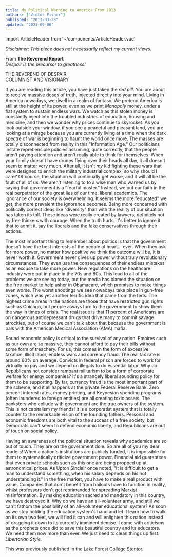 ```yaml
---
title: My Political Warning to America From 2013
authors: ["Victor Fisher"]
published: "2013-03-28"
updated: "2021-09-06"
---
```


import ArticleHeader from '~/components/ArticleHeader.vue'

<ArticleHeader :articleData="$frontmatter" />

*Disclaimer: This piece does not necessarily reflect my current views.*

From **The Reverend Report**   
*Despair is the precursor to greatness!*

THE REVEREND OF DESPAIR  
COLUMNIST AND VISIONARY

If you are reading this article, you have just taken the *red pill*. You are about to receive massive doses of truth, injected directly into your mind. Living in America nowadays, we dwell in a realm of fantasy. We pretend America is still at the height of its power, even as we print *Monopoly* money, under a fiat system to sustain endless wars. We watch as this stolen money is constantly inject into the troubled industries of education, housing and medicine, and then we wonder why prices continue to skyrocket. As you look outside your window, if you see a peaceful and pleasant land, you are looking at a mirage because you are currently living at a time when the dark spectre of war is beginning to haunt the world once more. The masses are totally disconnected from reality in this "Information Age." Our politicians instate reprehensible policies assuming, quite correctly, that the people aren't paying attention and aren't really able to think for themselves. When your family doesn't have drones flying over their heads all day, it all doesn't seem to matter very much. After all, it isn't *my* kid fighting these wars that were designed to enrich the military industrial complex, so why should I care? Of course, the situation will continually get worse, and it will all be the fault of all of us. We aren't listening to to a wise man who warned us by saying that government is a "fearful master." Instead, we put our faith in the real perpetrator of the great lies of our time: liberal academics. The ignorance of our society is overwhelming. It seems the more "educated" we get, the more prevalent the ignorance becomes. Being more concerned with politically correct ideas like "diversity" than with the reality of our situation has taken its toll. These ideas were really created by lawyers; definitely not by free thinkers with courage. When the truth hurts, it's better to ignore it that to admit it, say the liberals and the fake conservatives through their actions.

The most important thing to remember about politics is that the government doesn't have the best interests of the people at heart... ever. When they ask for more power, no matter how positive we think the outcome will be, it is never worth it. Government never gives up power without truly revolutionary circumstances. They even use the consequences of their endless mistakes as an excuse to take more power. New regulations on the healthcare industry were put in place in the 70s and 80s. This lead to all of the problems we are seeing today, but the media has blamed the situation on the free market to help usher in Obamacare, which promises to make things even worse. The worst shootings we see nowadays take place in gun-free zones, which was yet another terrific idea that came from the feds. The highest crime areas in the nations are those that have restricted gun rights such as Chicago, but people always turn to the government to show them the way in times of crisis. The real issue is that 11 percent of Americans are on  dangerous antidepressant drugs that drive many to commit savage atrocities, but of course we can't talk about that because the government is pals with the American Medical Association (AMA) mafia.

Sound economic policy is critical to the survival of any nation. Empires such as our own are so massive, they cannot afford to pay their bills without some form of treachery. For us, this comes in the form of excessive taxation, illicit labor, endless wars and currency fraud. The real tax rate is around 60% on average. Convicts in federal prison are forced to work for virtually no pay and we depend on illegals to do essential labor. Why do Republicans not consider rampant militarism to be a form of corporate welfare for energy companies? It's a strangely liberal sounding policy for them to be supporting. By far, currency fraud is the most important part of the scheme, and it all happens at the private Federal Reserve Bank. Zero percent interest rates, money printing, and Keynesian spending programs (often laundered to foreign entities) are all creating toxic assets. The banksters who collude with government are the true owners of the system. This is not capitalism my friends! It is a corporatist system that is totally counter to the remarkable vision of the founding fathers. Personal and economic freedoms are both vital to the success of a free society, but Democrats can't seem to defend economic liberty, and Republicans are out of touch on social policy.

Having an awareness of the political situation reveals why academics are so out of touch. They are on the government dole. So are all of you my dear readers! When a nation's institutions are publicly funded, it is impossible for them to systematically criticize government power. Financial aid guarantees that even private schools such as this one are being propped up at astronomical prices. As Upton Sinclair once noted, "It is difficult to get a man to understand something, when his salary depends on his not understanding it." In the free market, you have to make a real product with value. Companies that don't benefit from bailouts have to function in reality, whilst professors don't get reprimanded for spreading Marxist misinformation. By making education sacred and mandatory in this country, we have destroyed it. Why do we have an all-volunteer army, and still we can't fathom the possibility of an all-volunteer educational system? As soon as we stop holding the education system's hand and let it learn how to walk on its own two feet, we will find it can and will enlighten this nation instead of dragging it down to its currently imminent demise. I come with criticisms as the prophets once did to save this beautiful country and its educators. We need them now more than ever. We just need to clean things up first: *Libertarian Style*. 

This was previously published in the [Lake Forest College Stentor](http://stentornews.com/).
